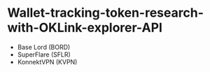 # Wallet-tracking-token-research-with-OKLink-explorer-API

- Base Lord (BORD)	
- SuperFlare (SFLR)	
- KonnektVPN (KVPN)	
